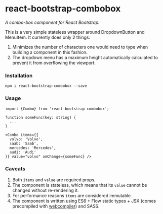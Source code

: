 # react-bootstrap-combobox
*A combo-box component for React Bootstrap.*

This is a very simple stateless wrapper around DropdownButton and MenuItem.
It currently does only 2 things:

1. Minimizes the number of characters one would need to type when building a component in this fashion.
2. The dropdown menu has a maximum height automatically calculated to prevent it from overflowing the viewport.

### Installation

`npm i react-bootstrap-combobox --save`

### Usage

```
import {Combo} from 'react-bootstrap-combobox';

function someFunc(key: string) {
  ...
}

<Combo items={{
  volvo: 'Volvo',
  saab: 'Saab',
  mercedes: 'Mercedes',
  audi: 'Audi'
}} value="volvo" onChange={someFunc} />
```

### Caveats

1. Both `items` and `value` are required props.
2. The component is stateless, which means that its `value` cannot be changed without re-rendering it.
3. For performance reasons `items` are considered immutable.
4. The component is written using ES6 + Flow static types + JSX (comes precompiled with
[webcompiler](https://github.com/thealjey/webcompiler)) and SASS.
